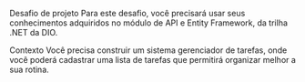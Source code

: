 Desafio de projeto
Para este desafio, você precisará usar seus conhecimentos adquiridos no módulo de API e Entity Framework, da trilha .NET da DIO.

Contexto
Você precisa construir um sistema gerenciador de tarefas, onde você poderá cadastrar uma lista de tarefas que permitirá organizar melhor a sua rotina.
